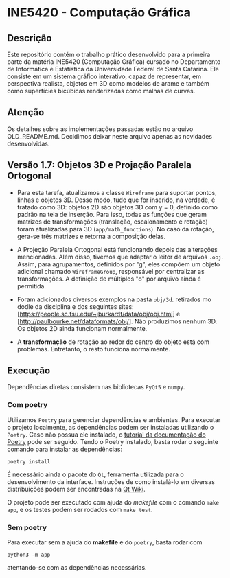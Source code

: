 # INE5420 - Computação Gráfica

## Descrição

Este repositório contém o trabalho prático desenvolvido para a primeira parte da matéria INE5420 (Computação Gráfica) cursado no Departamento de Informática e Estatística da Universidade Federal de Santa Catarina. Ele consiste em um sistema gráfico interativo, capaz de representar, em perspectiva realista, objetos em 3D como modelos de arame e também como superfícies bicúbicas renderizadas como malhas de curvas.

## Atenção

Os detalhes sobre as implementações passadas estão no arquivo OLD_README.md. Decidimos deixar neste arquivo apenas as novidades desenvolvidas.

## Versão 1.7: Objetos 3D e Projação Paralela Ortogonal

* Para esta tarefa, atualizamos a classe `Wireframe` para suportar pontos, linhas e objetos 3D. Desse modo, tudo que for inserido, na verdade, é tratado como 3D: objetos 2D são objetos 3D com y = 0, definido como padrão na tela de inserção. Para isso, todas as funções que geram matrizes de transformações (translação, escalonamento e rotação) foram atualizadas para 3D (`app/math_functions`). No caso da rotação, gera-se três matrizes e retorna a composição delas.

* A Projeção Paralela Ortogonal está funcionando depois das alterações mencionadas. Além disso, tivemos que adaptar o leitor de arquivos `.obj`. Assim, para agrupamentos, definidos por "g", eles compõem um objeto adicional chamado `WireframeGroup`, responsável por centralizar as transformações. A definição de múltiplos "o" por arquivo ainda é permitida.

* Foram adicionados diversos exemplos na pasta `obj/3d`. retirados mo dodle da disciplina e dos seguintes sites: [https://people.sc.fsu.edu/~jburkardt/data/obj/obj.html] e [http://paulbourke.net/dataformats/obj/]. Não produzimos nenhum 3D. Os objetos 2D ainda funcionam normalmente.

* A **transformação** de rotação ao redor do centro do objeto está com problemas. Entretanto, o resto funciona normalmente.

## Execução

Dependências diretas consistem nas bibliotecas `PyQt5` e `numpy`.

### Com poetry

Utilizamos `Poetry` para gerenciar dependências e ambientes. Para executar o projeto localmente, as dependências podem ser instaladas utilizando o `Poetry`. Caso não possua ele instalado, o [tutorial da documentação do Poetry](https://python-poetry.org/docs/) pode ser seguido.
Tendo o Poetry instalado, basta rodar o seguinte comando para instalar as dependências:

`poetry install`

É necessário ainda o pacote do `Qt`, ferramenta utilizada para o desenvolvimento da interface. Instruções de como instalá-lo em diversas distribuições podem ser encontradas na [Qt Wiki](https://wiki.qt.io/Main).

O projeto pode ser executado com ajuda do _makefile_ com o comando `make app`, e os testes podem ser rodados com `make test`.

### Sem poetry

Para executar sem a ajuda do __makefile__ e do `poetry`, basta rodar com

`python3 -m app`

atentando-se com as dependências necessárias.



